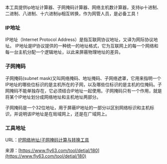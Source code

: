 本工具提供ip地址计算器、子网掩码计算器、网络主机数计算器，支持ip十进制、二进制、八进制、十六进制ip相互转换，作为网管人员，是必备工具！

### IP地址
IP地址（Internet Protocol Address）是指互联网协议地址，又译为网际协议地址。 IP地址是IP协议提供的一种统一的地址格式，它为互联网上的每一个网络和每一台主机分配一个逻辑地址，以此来屏蔽物理地址的差异。

### 子网掩码
子网掩码(subnet mask)又叫网络掩码、地址掩码、子网络遮罩，它用来指明一个IP地址的哪些位标识的是主机所在的子网，以及哪些位标识的是主机的位掩码。子网掩码不能单独存在，它必须结合IP地址一起使用。子网掩码只有一个作用，就是将某个IP地址划分成网络地址和主机地址两部分。

子网掩码是一个32位地址，用于屏蔽IP地址的一部分以区别网络标识和主机标识，并说明该IP地址是在局域网上，还是在广域网上。

### 工具地址
URL：[IP网络地址/子网掩码计算与转换工具](https://www.fly63.com/tool/ipjisuan/)

来源：[https://www.fly63.com/tool/detial/180](https://www.fly63.com/tool/detial/180)
